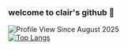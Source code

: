 ### welcome to clair's github 🌸

![Profile View Since August 2025](https://komarev.com/ghpvc/?username=applepieeeeee&color=f2c6bb)
<br>
[![Top Langs](https://github-readme-stats.vercel.app/api/top-langs/?username=applepieeeeee&layout=compact&theme=default)](https://github.com/applepieeeeee/github-readme-stats)
